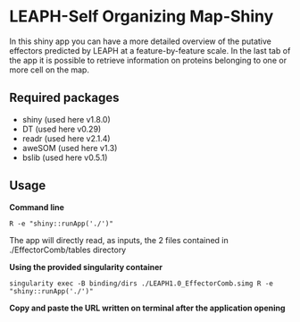 # LEAPH-Self Organizing Map-Shiny
In this shiny app you can have a more detailed overview of the putative effectors predicted by LEAPH at a feature-by-feature scale.
In the last tab of the app it is possible to retrieve information on proteins belonging to one or more cell on the map.

## Required packages
- shiny (used here v1.8.0)
- DT (used here v0.29)
- readr (used here v2.1.4)
- aweSOM (used here v1.3)
- bslib (used here v0.5.1)
  
## Usage
**Command line** 
```
R -e "shiny::runApp('./')"
```
The app will directly read, as inputs, the 2 files contained in ./EffectorComb/tables directory 

**Using the provided singularity container**
```
singularity exec -B binding/dirs ./LEAPH1.0_EffectorComb.simg R -e "shiny::runApp('./')"
```
**Copy and paste the URL written on terminal after the application opening**

